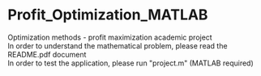# Profit_Optimization_MATLAB
Optimization methods - profit maximization academic project\
In order to understand the mathematical problem, please read the README.pdf document\
In order to test the application, please run "project.m" (MATLAB required)
